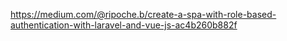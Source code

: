https://medium.com/@ripoche.b/create-a-spa-with-role-based-authentication-with-laravel-and-vue-js-ac4b260b882f